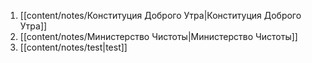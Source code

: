 1. [[content/notes/Конституция Доброго Утра|Конституция Доброго Утра]]
2. [[content/notes/Министерство Чистоты|Министерство Чистоты]]
3. [[content/notes/test|test]]